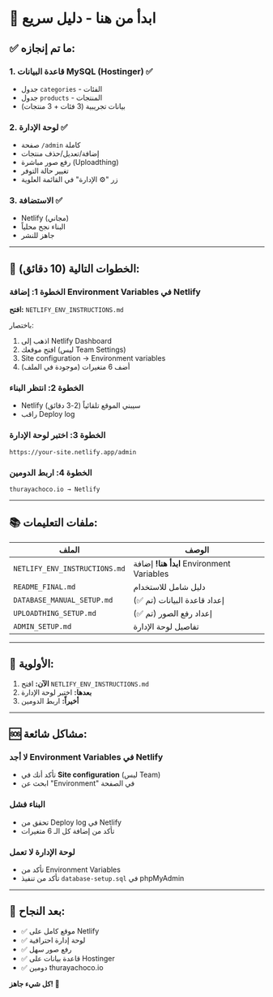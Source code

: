 # 🎯 ابدأ من هنا - دليل سريع

## ✅ ما تم إنجازه:

### 1. قاعدة البيانات MySQL (Hostinger) ✅
- جدول `categories` - الفئات
- جدول `products` - المنتجات
- بيانات تجريبية (3 فئات + 3 منتجات)

### 2. لوحة الإدارة ✅
- صفحة `/admin` كاملة
- إضافة/تعديل/حذف منتجات
- رفع صور مباشرة (Uploadthing)
- تغيير حالة التوفر
- زر "⚙️ الإدارة" في القائمة العلوية

### 3. الاستضافة ✅
- Netlify (مجاني)
- البناء نجح محلياً
- جاهز للنشر

---

## 🚀 الخطوات التالية (10 دقائق):

### الخطوة 1: إضافة Environment Variables في Netlify

**افتح:** `NETLIFY_ENV_INSTRUCTIONS.md`

باختصار:
1. اذهب إلى Netlify Dashboard
2. افتح موقعك (ليس Team Settings)
3. Site configuration → Environment variables
4. أضف 6 متغيرات (موجودة في الملف)

### الخطوة 2: انتظر البناء
- Netlify سيبني الموقع تلقائياً (2-3 دقائق)
- راقب Deploy log

### الخطوة 3: اختبر لوحة الإدارة
```
https://your-site.netlify.app/admin
```

### الخطوة 4: اربط الدومين
```
thurayachoco.io → Netlify
```

---

## 📚 ملفات التعليمات:

| الملف | الوصف |
|-------|--------|
| `NETLIFY_ENV_INSTRUCTIONS.md` | **ابدأ هنا!** إضافة Environment Variables |
| `README_FINAL.md` | دليل شامل للاستخدام |
| `DATABASE_MANUAL_SETUP.md` | إعداد قاعدة البيانات (تم ✅) |
| `UPLOADTHING_SETUP.md` | إعداد رفع الصور (تم ✅) |
| `ADMIN_SETUP.md` | تفاصيل لوحة الإدارة |

---

## 🎯 الأولوية:

1. **الآن:** افتح `NETLIFY_ENV_INSTRUCTIONS.md`
2. **بعدها:** اختبر لوحة الإدارة
3. **أخيراً:** اربط الدومين

---

## 🆘 مشاكل شائعة:

### لا أجد Environment Variables في Netlify
- تأكد أنك في **Site configuration** (ليس Team)
- ابحث عن "Environment" في الصفحة

### البناء فشل
- تحقق من Deploy log في Netlify
- تأكد من إضافة كل الـ 6 متغيرات

### لوحة الإدارة لا تعمل
- تأكد من Environment Variables
- تأكد من تنفيذ `database-setup.sql` في phpMyAdmin

---

## 🎉 بعد النجاح:

- ✅ موقع كامل على Netlify
- ✅ لوحة إدارة احترافية
- ✅ رفع صور سهل
- ✅ قاعدة بيانات على Hostinger
- ✅ دومين thurayachoco.io

**كل شيء جاهز! 🚀**
